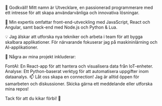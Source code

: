 👋 Godkväll! Mitt namn är Utvecklare, en passionerad programmerare med ett intresse för att skapa användarvänliga och innovativa lösningar.

🚀 Min expertis omfattar front-end-utveckling med JavaScript, React och Angular, samt back-end med Node.js och Python & Lua.

💡 Jag älskar att utforska nya tekniker och arbeta i team för att bygga skalbara applikationer. För närvarande fokuserar jag på maskininlärning och AI-applikationer.

🌟 Några av mina projekt inkluderar:

FontAI: En React-app för att hantera och visualisera data från IoT-enheter. Analyse: Ett Python-baserat verktyg för att automatisera uppgifter inom dataanalys. 📫 Låt oss skapa en connection! Jag är alltid öppen för samarbeten och diskussioner. Skicka gärna ett meddelande eller utforska mina repos!

Tack för att du kikar förbi! 🌟
